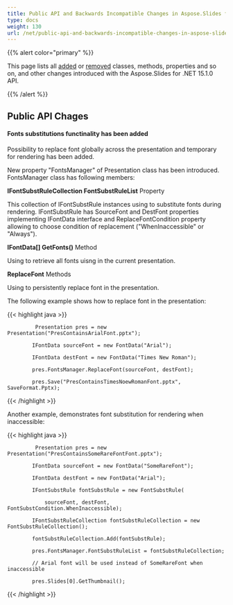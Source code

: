 ```yaml
---
title: Public API and Backwards Incompatible Changes in Aspose.Slides for .NET 15.1.0
type: docs
weight: 130
url: /net/public-api-and-backwards-incompatible-changes-in-aspose-slides-for-net-15-1-0/
---
```


{{% alert color="primary" %}} 

This page lists all [added](/slides/net/public-api-and-backwards-incompatible-changes-in-aspose-slides-for-net-15-1-0/) or [removed](/slides/net/public-api-and-backwards-incompatible-changes-in-aspose-slides-for-net-15-1-0/) classes, methods, properties and so on, and other changes introduced with the Aspose.Slides for .NET 15.1.0 API.

{{% /alert %}} 
## **Public API Chages**
#### **Fonts substitutions functinality has been added**
Possibility to replace font globally across the presentation and temporary for rendering has been added.

New property "FontsManager" of Presentation class has been introduced. FontsManager class has following members:

**IFontSubstRuleCollection FontSubstRuleList** Property

This collection of IFontSubstRule instances using to substitute fonts during rendering. IFontSubstRule has SourceFont and DestFont properties implementing IFontData interface and ReplaceFontCondition property allowing to choose condition of replacement ("WhenInaccessible" or "Always").

**IFontData[] GetFonts()** Method

Using to retrieve all fonts uisng in the current presentation.

**ReplaceFont** Methods

Using to persistently replace font in the presentation. 

The following example shows how to replace font in the presentation:

{{< highlight java >}}

             Presentation pres = new Presentation("PresContainsArialFont.pptx");

            IFontData sourceFont = new FontData("Arial");

            IFontData destFont = new FontData("Times New Roman");

            pres.FontsManager.ReplaceFont(sourceFont, destFont);

            pres.Save("PresContainsTimesNoewRomanFont.pptx", SaveFormat.Pptx);


{{< /highlight >}}

Another example, demonstrates font substitution for rendering when inaccessible:

{{< highlight java >}}

             Presentation pres = new Presentation("PresContainsSomeRareFontFont.pptx");

            IFontData sourceFont = new FontData("SomeRareFont");

            IFontData destFont = new FontData("Arial");

            IFontSubstRule fontSubstRule = new FontSubstRule(

                sourceFont, destFont, FontSubstCondition.WhenInaccessible);

            IFontSubstRuleCollection fontSubstRuleCollection = new FontSubstRuleCollection();

            fontSubstRuleCollection.Add(fontSubstRule);

            pres.FontsManager.FontSubstRuleList = fontSubstRuleCollection;

            // Arial font will be used instead of SomeRareFont when inaccessible

            pres.Slides[0].GetThumbnail();

{{< /highlight >}}
